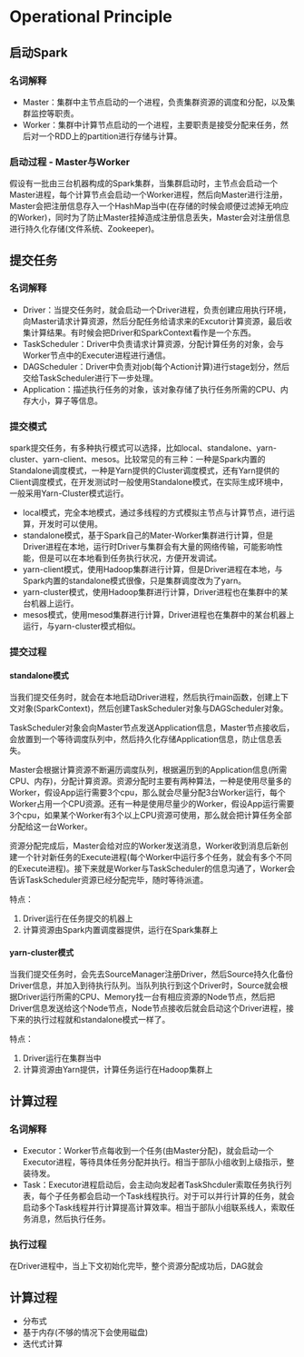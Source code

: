 # Operational Principle

## 启动Spark

### 名词解释

- Master：集群中主节点启动的一个进程，负责集群资源的调度和分配，以及集群监控等职责。
- Worker：集群中计算节点启动的一个进程，主要职责是接受分配来任务，然后对一个RDD上的partition进行存储与计算。

### 启动过程 - Master与Worker

假设有一批由三台机器构成的Spark集群，当集群启动时，主节点会启动一个Master进程，每个计算节点会启动一个Worker进程，然后向Master进行注册，Master会把注册信息存入一个HashMap当中(在存储的时候会顺便过滤掉无响应的Worker)，同时为了防止Master挂掉造成注册信息丢失，Master会对注册信息进行持久化存储(文件系统、Zookeeper)。

## 提交任务

### 名词解释
  
- Driver：当提交任务时，就会启动一个Driver进程，负责创建应用执行环境，向Master请求计算资源，然后分配任务给请求来的Excutor计算资源，最后收集计算结果。有时候会把Driver和SparkContext看作是一个东西。
- TaskScheduler：Driver中负责请求计算资源，分配计算任务的对象，会与Worker节点中的Executer进程进行通信。
- DAGScheduler：Driver中负责对job(每个Action计算)进行stage划分，然后交给TaskScheduler进行下一步处理。
- Application：描述执行任务的对象，该对象存储了执行任务所需的CPU、内存大小，算子等信息。

### 提交模式

spark提交任务，有多种执行模式可以选择，比如local、standalone、yarn-cluster、yarn-client、mesos。比较常见的有三种：一种是Spark内置的Standalone调度模式，一种是Yarn提供的Cluster调度模式，还有Yarn提供的Client调度模式，在开发测试时一般使用Standalone模式，在实际生成环境中，一般采用Yarn-Cluster模式运行。
 
- local模式，完全本地模式，通过多线程的方式模拟主节点与计算节点，进行运算，开发时可以使用。
- standalone模式，基于Spark自己的Mater-Worker集群进行计算，但是Driver进程在本地，运行时Driver与集群会有大量的网络传输，可能影响性能，但是可以在本地看到任务执行状况，方便开发调试。
- yarn-client模式，使用Hadoop集群进行计算，但是Driver进程在本地，与Spark内置的standalone模式很像，只是集群调度改为了yarn。  
- yarn-cluster模式，使用Hadoop集群进行计算，Driver进程也在集群中的某台机器上运行。
- mesos模式，使用mesod集群进行计算，Driver进程也在集群中的某台机器上运行，与yarn-cluster模式相似。

### 提交过程

#### standalone模式

当我们提交任务时，就会在本地启动Driver进程，然后执行main函数，创建上下文对象(SparkContext)，然后创建TaskScheduler对象与DAGScheduler对象。

TaskScheduler对象会向Master节点发送Application信息，Master节点接收后，会放置到一个等待调度队列中，然后持久化存储Application信息，防止信息丢失。

Master会根据计算资源不断遍历调度队列，根据遍历到的Application信息(所需CPU、内存)，分配计算资源。资源分配时主要有两种算法，一种是使用尽量多的Worker，假设App运行需要3个cpu，那么就会尽量分配3台Worker运行，每个Worker占用一个CPU资源。还有一种是使用尽量少的Worker，假设App运行需要3个cpu，如果某个Worker有3个以上CPU资源可使用，那么就会把计算任务全部分配给这一台Worker。

资源分配完成后，Master会给对应的Worker发送消息，Worker收到消息后新创建一个针对新任务的Execute进程(每个Worker中运行多个任务，就会有多个不同的Execute进程)。接下来就是Worker与TaskScheduler的信息沟通了，Worker会告诉TaskScheduler资源已经分配完毕，随时等待派遣。

特点：
1. Driver运行在任务提交的机器上
2. 计算资源由Spark内置调度器提供，运行在Spark集群上

#### yarn-cluster模式

当我们提交任务时，会先去SourceManager注册Driver，然后Source持久化备份Driver信息，并加入到待执行队列。当队列执行到这个Driver时，Source就会根据Driver运行所需的CPU、Memory找一台有相应资源的Node节点，然后把Driver信息发送给这个Node节点，Node节点接收后就会启动这个Driver进程，接下来的执行过程就和standalone模式一样了。

特点：
1. Driver运行在集群当中
2. 计算资源由Yarn提供，计算任务运行在Hadoop集群上

## 计算过程

### 名词解释

- Executor：Worker节点每收到一个任务(由Master分配)，就会启动一个Executor进程，等待具体任务分配并执行。相当于部队小组收到上级指示，整装待发。
- Task：Executor进程启动后，会主动向发起者TaskShcduler索取任务执行列表，每个子任务都会启动一个Task线程执行。对于可以并行计算的任务，就会启动多个Task线程并行计算提高计算效率。相当于部队小组联系线人，索取任务消息，然后执行任务。

### 执行过程

在Driver进程中，当上下文初始化完毕，整个资源分配成功后，DAG就会

## 计算过程

- 分布式
- 基于内存(不够的情况下会使用磁盘)
- 迭代式计算
